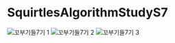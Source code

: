 # SquirtlesAlgorithmStudyS7


![‎꼬부기들7기 ‎1](https://github.com/SquirtlesAlgorithmStudy/SquirtlesAlgorithmStudyS7/assets/60493070/2ab4f942-17f0-4deb-9fa9-a7b290dd0c52)
![‎꼬부기들7기 ‎2](https://github.com/SquirtlesAlgorithmStudy/SquirtlesAlgorithmStudyS7/assets/60493070/6c9dfc9c-b32d-44f5-895d-be7b228cce65)
![‎꼬부기들7기 ‎3](https://github.com/SquirtlesAlgorithmStudy/SquirtlesAlgorithmStudyS7/assets/60493070/c443cfed-6d56-4202-842d-518dc51fb0a7)
